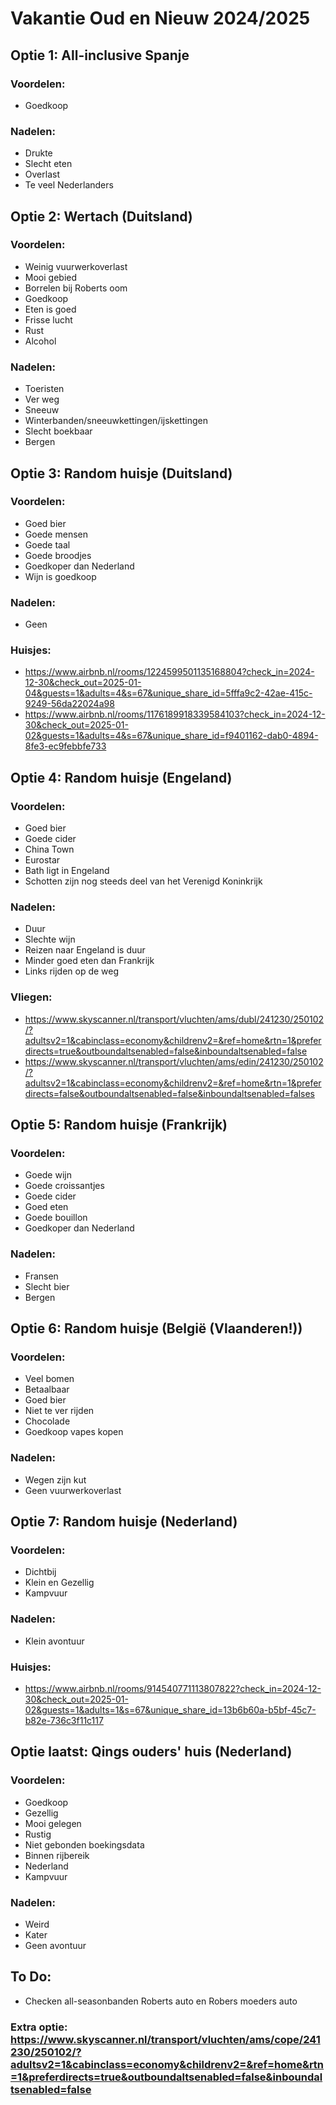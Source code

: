 # Vakantie Oud en Nieuw 2024/2025

## Optie 1: All-inclusive Spanje
### Voordelen:
- Goedkoop
### Nadelen: 
- Drukte
- Slecht eten
- Overlast
- Te veel Nederlanders
## Optie 2: Wertach (Duitsland)
### Voordelen:
- Weinig vuurwerkoverlast
- Mooi gebied
- Borrelen bij Roberts oom
- Goedkoop
- Eten is goed
- Frisse lucht
- Rust
- Alcohol
### Nadelen:
- Toeristen
- Ver weg
- Sneeuw
- Winterbanden/sneeuwkettingen/ijskettingen
- Slecht boekbaar
- Bergen
## Optie 3: Random huisje (Duitsland)
### Voordelen:
- Goed bier
- Goede mensen
- Goede taal
- Goede broodjes
- Goedkoper dan Nederland
- Wijn is goedkoop
### Nadelen:
- Geen
### Huisjes:
- https://www.airbnb.nl/rooms/1224599501135168804?check_in=2024-12-30&check_out=2025-01-04&guests=1&adults=4&s=67&unique_share_id=5fffa9c2-42ae-415c-9249-56da22024a98
- https://www.airbnb.nl/rooms/1176189918339584103?check_in=2024-12-30&check_out=2025-01-02&guests=1&adults=4&s=67&unique_share_id=f9401162-dab0-4894-8fe3-ec9febbfe733
## Optie 4: Random huisje (Engeland)
### Voordelen:
- Goed bier
- Goede cider
- China Town
- Eurostar
- Bath ligt in Engeland
- Schotten zijn nog steeds deel van het Verenigd Koninkrijk
### Nadelen: 
- Duur
- Slechte wijn
- Reizen naar Engeland is duur
- Minder goed eten dan Frankrijk
- Links rijden op de weg
### Vliegen:
- https://www.skyscanner.nl/transport/vluchten/ams/dubl/241230/250102/?adultsv2=1&cabinclass=economy&childrenv2=&ref=home&rtn=1&preferdirects=true&outboundaltsenabled=false&inboundaltsenabled=false
- https://www.skyscanner.nl/transport/vluchten/ams/edin/241230/250102/?adultsv2=1&cabinclass=economy&childrenv2=&ref=home&rtn=1&preferdirects=false&outboundaltsenabled=false&inboundaltsenabled=falses
## Optie 5: Random huisje (Frankrijk)
### Voordelen:
- Goede wijn
- Goede croissantjes
- Goede cider
- Goed eten
- Goede bouillon
- Goedkoper dan Nederland
### Nadelen: 
- Fransen
- Slecht bier
- Bergen
## Optie 6: Random huisje (België (Vlaanderen!))
### Voordelen:
- Veel bomen
- Betaalbaar
- Goed bier
- Niet te ver rijden
- Chocolade
- Goedkoop vapes kopen
### Nadelen:
- Wegen zijn kut
- Geen vuurwerkoverlast
## Optie 7: Random huisje (Nederland)
### Voordelen:
- Dichtbij
- Klein en Gezellig
- Kampvuur
### Nadelen:
- Klein avontuur
### Huisjes:
- https://www.airbnb.nl/rooms/914540771113807822?check_in=2024-12-30&check_out=2025-01-02&guests=1&adults=1&s=67&unique_share_id=13b6b60a-b5bf-45c7-b82e-736c3f11c117
## Optie laatst: Qings ouders' huis (Nederland)
### Voordelen:
- Goedkoop
- Gezellig
- Mooi gelegen
- Rustig
- Niet gebonden boekingsdata
- Binnen rijbereik
- Nederland
- Kampvuur
### Nadelen:
- Weird
- Kater
- Geen avontuur
## To Do:
- Checken all-seasonbanden Roberts auto en Robers moeders auto

### Extra optie: https://www.skyscanner.nl/transport/vluchten/ams/cope/241230/250102/?adultsv2=1&cabinclass=economy&childrenv2=&ref=home&rtn=1&preferdirects=true&outboundaltsenabled=false&inboundaltsenabled=false